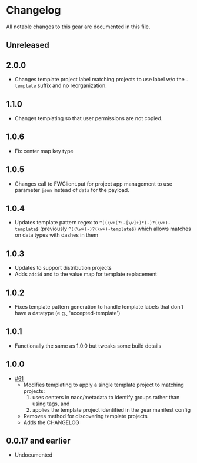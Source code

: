 # Changelog

All notable changes to this gear are documented in this file.

## Unreleased

## 2.0.0

* Changes template project label matching projects to use label w/o the `-template` suffix and no reorganization.

## 1.1.0

* Changes templating so that user permissions are not copied.

## 1.0.6

* Fix center map key type

## 1.0.5

* Changes call to FWClient.put for project app management to use parameter `json` instead of `data` for the payload.
  
## 1.0.4

* Updates template pattern regex to `^((\w+(?:-[\w]+)*)-)?(\w+)-template$` (previously `^((\w+)-)?(\w+)-template$`) which allows matches on data types with dashes in them

## 1.0.3

* Updates to support distribution projects
* Adds `adcid` and to the value map for template replacement

## 1.0.2

* Fixes template pattern generation to handle template labels that don't have a
  datatype (e.g., 'accepted-template')

## 1.0.1

* Functionally the same as 1.0.0 but tweaks some build details

## 1.0.0

* [#61](https://github.com/naccdata/flywheel-gear-extensions/pull/61) 
  * Modifies templating to apply a single template project to matching projects:
    1. uses centers in nacc/metadata to identify groups rather than using tags, and
    2. applies the template project identified in the gear manifest config
  * Removes method for discovering template projects
  * Adds the CHANGELOG

## 0.0.17 and earlier

* Undocumented
